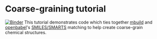 # Coarse-graining tutorial
[![Binder](https://mybinder.org/badge_logo.svg)](https://mybinder.org/v2/gh/cmelab/CG-Tutorial/master)
This tutorial demonstrates code which ties together [mbuild](https://mosdef.org/mbuild/index.html) and [openbabel](http://openbabel.org/docs/current/)'s [SMILES/SMARTS](https://www.daylight.com/dayhtml/doc/theory/index.html) matching to help create coarse-grain chemical structures.
